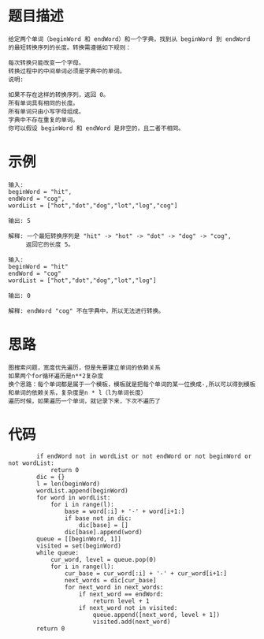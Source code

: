 # 题目描述
    给定两个单词（beginWord 和 endWord）和一个字典，找到从 beginWord 到 endWord 的最短转换序列的长度。转换需遵循如下规则：

    每次转换只能改变一个字母。
    转换过程中的中间单词必须是字典中的单词。
    说明:

    如果不存在这样的转换序列，返回 0。
    所有单词具有相同的长度。
    所有单词只由小写字母组成。
    字典中不存在重复的单词。
    你可以假设 beginWord 和 endWord 是非空的，且二者不相同。
# 示例
    输入:
    beginWord = "hit",
    endWord = "cog",
    wordList = ["hot","dot","dog","lot","log","cog"]

    输出: 5

    解释: 一个最短转换序列是 "hit" -> "hot" -> "dot" -> "dog" -> "cog",
         返回它的长度 5。

    输入:
    beginWord = "hit"
    endWord = "cog"
    wordList = ["hot","dot","dog","lot","log"]

    输出: 0

    解释: endWord "cog" 不在字典中，所以无法进行转换。
# 思路
    图搜索问题，宽度优先遍历，但是先要建立单词的依赖关系
    如果两个for循环遍历是n**2复杂度
    换个思路：每个单词都是属于一个模板，模板就是把每个单词的某一位换成-,所以可以得到模板和单词的依赖关系，复杂度是n * l（l为单词长度）
    遍历时候，如果遍历一个单词，就记录下来，下次不遍历了
# 代码
```
        if endWord not in wordList or not endWord or not beginWord or not wordList:
            return 0
        dic = {}
        l = len(beginWord)
        wordList.append(beginWord)
        for word in wordList:
            for i in range(l):
                base = word[:i] + '-' + word[i+1:]
                if base not in dic:
                    dic[base] = []
                dic[base].append(word)
        queue = [[beginWord, 1]]
        visited = set(beginWord)
        while queue:
            cur_word, level = queue.pop(0)
            for i in range(l):
                cur_base = cur_word[:i] + '-' + cur_word[i+1:]
                next_words = dic[cur_base]
                for next_word in next_words:
                    if next_word == endWord:
                        return level + 1
                    if next_word not in visited:
                        queue.append([next_word, level + 1])
                        visited.add(next_word)
        return 0
```
